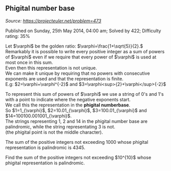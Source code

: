 Phigital number base
--------------------

*Source: https://projecteuler.net/problem=473*

Published on Sunday, 25th May 2014, 04:00 am; Solved by 422; Difficulty
rating: 35%

Let \$\\varphi\$ be the golden ratio:
\$\\varphi=\\frac{1+\\sqrt{5}}{2}.\$\
 Remarkably it is possible to write every positive integer as a sum of
powers of \$\\varphi\$ even if we require that every power of
\$\\varphi\$ is used at most once in this sum.\
 Even then this representation is not unique.\
 We can make it unique by requiring that no powers with consecutive
exponents are used and that the representation is finite.\
 E.g: \$2=\\varphi+\\varphi\^{-2}\$ and
\$3=\\varphi\<sup>{2}+\\varphi\</sup>{-2}\$

To represent this sum of powers of \$\\varphi\$ we use a string of 0's
and 1's with a point to indicate where the negative exponents start.\
 We call this the representation in the **phigital numberbase**.\
 So \$1=1\_{\\varphi}\$, \$2=10.01\_{\\varphi}\$,
\$3=100.01\_{\\varphi}\$ and \$14=100100.001001\_{\\varphi}\$.\
 The strings representing 1, 2 and 14 in the phigital number base are
palindromic, while the string representating 3 is not.\
 (the phigital point is not the middle character).

The sum of the positive integers not exceeding 1000 whose phigital
representation is palindromic is 4345.

Find the sum of the positive integers not exceeding \$10\^{10}\$ whose
phigital representation is palindromic.

